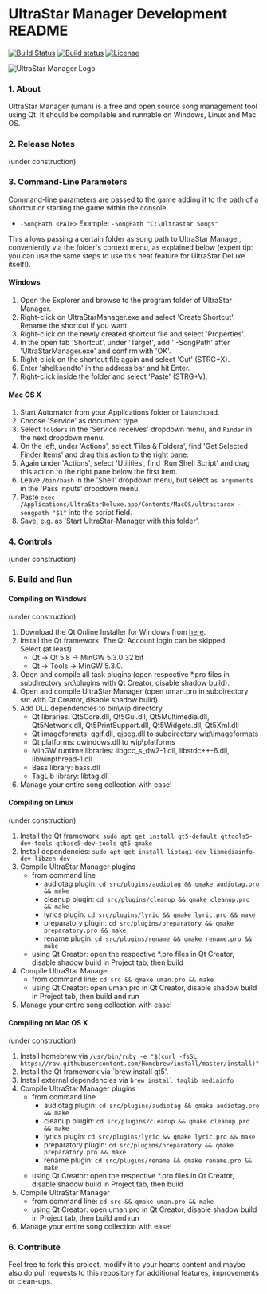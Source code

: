 # UltraStar Manager Development README

[![Build Status](https://travis-ci.org/UltraStar-Deluxe/UltraStar-Manager.svg?branch=master)](https://travis-ci.org/UltraStar-Deluxe/UltraStar-Manager)
[![Build status](https://ci.appveyor.com/api/projects/status/u1sv3urd3mkljn5s/branch/master?svg=true)](https://ci.appveyor.com/project/bohning/ultrastar-manager/branch/master)
[![License](https://img.shields.io/badge/license-GPLv2-blue.svg)](LICENSE)

![UltraStar Manager Logo](https://github.com/UltraStar-Deluxe/UltraStar-Manager/blob/master/src/resources/uman128.png)


### 1. About
UltraStar Manager (uman) is a free and open source song management tool using Qt. It should be compilable and runnable on Windows, Linux and Mac OS.

### 2. Release Notes
(under construction)

### 3. Command-Line Parameters
Command-line parameters are passed to the game adding it to the path of a shortcut or starting the game within the console.

- `-SongPath <PATH>`
  Example: `-SongPath "C:\Ultrastar Songs"`
    
This allows passing a certain folder as song path to UltraStar Manager, conveniently via the folder's context menu, as explained below (expert tip: you can use the same steps to use this neat feature for UltraStar Deluxe itself!).
#### Windows

1. Open the Explorer and browse to the program folder of UltraStar Manager.
2. Right-click on UltraStarManager.exe and select 'Create Shortcut'. Rename the shortcut if you want.
3. Right-click on the newly created shortcut file and select 'Properties'.
4. In the open tab 'Shortcut', under 'Target', add ' -SongPath' after 'UltraStarManager.exe' and confirm with 'OK'.
5. Right-click on the shortcut file again and select 'Cut' (STRG+X).
6. Enter 'shell:sendto' in the address bar and hit Enter.
7. Right-click inside the folder and select 'Paste' (STRG+V).

#### Mac OS X

1. Start Automator from your Applications folder or Launchpad.
2. Choose 'Service' as document type.
3. Select `folders` in the 'Service receives' dropdown menu, and `Finder` in the next dropdown menu.
4. On the left, under 'Actions', select 'Files & Folders', find 'Get Selected Finder Items' and drag this action to the right pane.
5. Again under 'Actions', select 'Utilities', find 'Run Shell Script' and drag this action to the right pane below the first item.
6. Leave `/bin/bash` in the 'Shell' dropdown menu, but select `as arguments` in the 'Pass inputs' dropdown menu.
7. Paste `exec /Applications/UltraStarDeluxe.app/Contents/MacOS/ultrastardx -songpath "$1"` into the script field.
8. Save, e.g. as 'Start UltraStar-Manager with this folder'.

### 4. Controls
(under construction)

### 5. Build and Run
#### Compiling on Windows
(under construction)

1. Download the Qt Online Installer for Windows from [here](http://download.qt.io/official_releases/online_installers/qt-unified-windows-x86-online.exe).
2. Install the Qt framework. The Qt Account login can be skipped.  
   Select (at least)
   * Qt -> Qt 5.8 -> MinGW 5.3.0 32 bit
   * Qt -> Tools -> MinGW 5.3.0.
3. Open and compile all task plugins (open respective *.pro files in subdirectory src\plugins with Qt Creator, disable shadow build).
4. Open and compile UltraStar Manager (open uman.pro in subdirectory src with Qt Creator, disable shadow build).
5. Add DLL dependencies to bin\wip directory
   * Qt libraries: Qt5Core.dll, Qt5Gui.dll, Qt5Multimedia.dll, Qt5Network.dll, Qt5PrintSupport.dll, Qt5Widgets.dll, Qt5Xml.dll
   * Qt imageformats: qgif.dll, qjpeg.dll to subdirectory wip\imageformats
   * Qt platforms: qwindows.dll to wip\platforms
   * MinGW runtime libraries: libgcc_s_dw2-1.dll, libstdc++-6.dll, libwinpthread-1.dll
   * Bass library: bass.dll
   * TagLib library: libtag.dll
6. Manage your entire song collection with ease!

#### Compiling on Linux
(under construction)

1. Install the Qt framework: `sudo apt get install qt5-default qttools5-dev-tools qtbase5-dev-tools qt5-qmake`
2. Install dependencies: `sudo apt get install libtag1-dev libmediainfo-dev libzen-dev`
3. Compile UltraStar Manager plugins
   * from command line
     * audiotag plugin: `cd src/plugins/audiotag && qmake audiotag.pro && make`
     * cleanup plugin: `cd src/plugins/cleanup && qmake cleanup.pro && make`
     * lyrics plugin: `cd src/plugins/lyric && qmake lyric.pro && make`
     * preparatory plugin: `cd src/plugins/preparatory && qmake preparatory.pro && make`
     * rename plugin: `cd src/plugins/rename && qmake rename.pro && make`
   * using Qt Creator: open the respective *.pro files in Qt Creator, disable shadow build in Project tab, then build
3. Compile UltraStar Manager
   * from command line: `cd src && qmake uman.pro && make` 
   * using Qt Creator: open uman.pro in Qt Creator, disable shadow build in Project tab, then build and run
4. Manage your entire song collection with ease!

#### Compiling on Mac OS X
(under construction)

1. Install homebrew via `/usr/bin/ruby -e "$(curl -fsSL https://raw.githubusercontent.com/Homebrew/install/master/install)"`
2. Install the Qt framework via `brew install qt5'.
3. Install external dependencies via `brew install taglib mediainfo`
4. Compile UltraStar Manager plugins
   * from command line
     * audiotag plugin: `cd src/plugins/audiotag && qmake audiotag.pro && make`
     * cleanup plugin: `cd src/plugins/cleanup && qmake cleanup.pro && make`
     * lyrics plugin: `cd src/plugins/lyric && qmake lyric.pro && make`
     * preparatory plugin: `cd src/plugins/preparatory && qmake preparatory.pro && make`
     * rename plugin: `cd src/plugins/rename && qmake rename.pro && make`
   * using Qt Creator: open the respective *.pro files in Qt Creator, disable shadow build in Project tab, then build
4. Compile UltraStar Manager
   * from command line: `cd src && qmake uman.pro && make` 
   * using Qt Creator: open uman.pro in Qt Creator, disable shadow build in Project tab, then build and run
5. Manage your entire song collection with ease!

### 6. Contribute
Feel free to fork this project, modify it to your hearts content and maybe also do pull requests to this repository for additional features, improvements or clean-ups.
